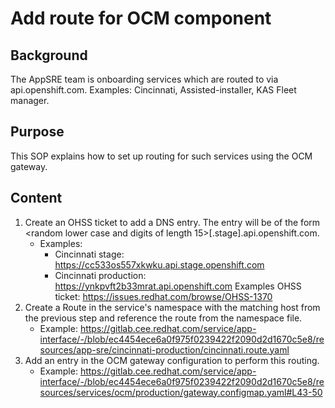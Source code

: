 # Add route for OCM component

## Background

The AppSRE team is onboarding services which are routed to via api.openshift.com. Examples: Cincinnati, Assisted-installer, KAS Fleet manager.

## Purpose

This SOP explains how to set up routing for such services using the OCM gateway.

## Content

1. Create an OHSS ticket to add a DNS entry. The entry will be of the form <random lower case and digits of length 15>[.stage].api.openshift.com.
    * Examples:
        - Cincinnati stage: https://cc533os557xkwku.api.stage.openshift.com
        - Cincinnati production: https://ynkpvft2b33mrat.api.openshift.com
    Examples OHSS ticket: https://issues.redhat.com/browse/OHSS-1370
1. Create a Route in the service's namespace with the matching host from the previous step and reference the route from the namespace file.
    * Example: https://gitlab.cee.redhat.com/service/app-interface/-/blob/ec4454ece6a0f975f0239422f2090d2d1670c5e8/resources/app-sre/cincinnati-production/cincinnati.route.yaml
1. Add an entry in the OCM gateway configuration to perform this routing.
    * Example: https://gitlab.cee.redhat.com/service/app-interface/-/blob/ec4454ece6a0f975f0239422f2090d2d1670c5e8/resources/services/ocm/production/gateway.configmap.yaml#L43-50
